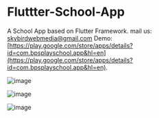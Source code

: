 # Fluttter-School-App
A School App based on Flutter Framework.
mail us: skybirdwebmedia@gmail.com
Demo:
[https://play.google.com/store/apps/details?id=com.bpsplayschool.app&hl=en](https://play.google.com/store/apps/details?id=com.bpsplayschool.app&hl=en).

![image](https://github.com/strbbrn/Fluttter-School-App/raw/master/Screenshot_2019-07-06-16-10-05-456_com.bpsplayschool.app.png)

![image](https://github.com/strbbrn/Fluttter-School-App/raw/master/Screenshot_2019-07-06-16-10-02-448_com.bpsplayschool.app.png)

![image](https://github.com/strbbrn/Fluttter-School-App/raw/master/Screenshot_2019-07-06-16-10-05-763_com.bpsplayschool.app.png)
